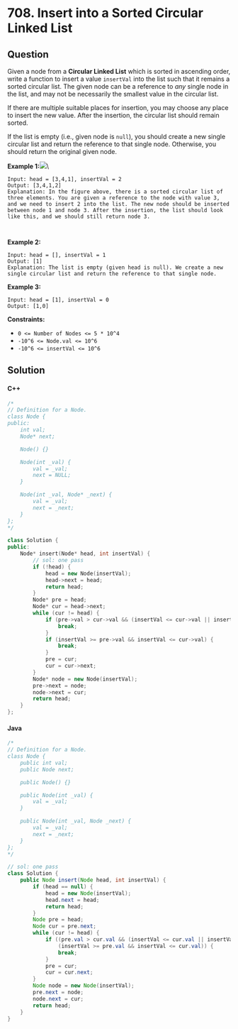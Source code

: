 # 708. Insert into a Sorted Circular Linked List

## Question

Given a node from a **Circular Linked List** which is sorted in ascending order, write a function to insert a value `insertVal` into the list such that it remains a sorted circular list. The given node can be a reference to _any_ single node in the list, and may not be necessarily the smallest value in the circular list.

If there are multiple suitable places for insertion, you may choose any place to insert the new value. After the insertion, the circular list should remain sorted.

If the list is empty (i.e., given node is `null`), you should create a new single circular list and return the reference to that single node. Otherwise, you should return the original given node.

**Example 1:**![](https://assets.leetcode.com/uploads/2019/01/19/example\_1\_before\_65p.jpg)\


```
Input: head = [3,4,1], insertVal = 2
Output: [3,4,1,2]
Explanation: In the figure above, there is a sorted circular list of three elements. You are given a reference to the node with value 3, and we need to insert 2 into the list. The new node should be inserted between node 1 and node 3. After the insertion, the list should look like this, and we should still return node 3.



```

**Example 2:**

```
Input: head = [], insertVal = 1
Output: [1]
Explanation: The list is empty (given head is null). We create a new single circular list and return the reference to that single node.
```

**Example 3:**

```
Input: head = [1], insertVal = 0
Output: [1,0]
```

**Constraints:**

* `0 <= Number of Nodes <= 5 * 10^4`
* `-10^6 <= Node.val <= 10^6`
* `-10^6 <= insertVal <= 10^6`

## Solution

#### C++

```cpp
/*
// Definition for a Node.
class Node {
public:
    int val;
    Node* next;

    Node() {}

    Node(int _val) {
        val = _val;
        next = NULL;
    }

    Node(int _val, Node* _next) {
        val = _val;
        next = _next;
    }
};
*/

class Solution {
public:
    Node* insert(Node* head, int insertVal) {
        // sol: one pass
        if (!head) {
            head = new Node(insertVal);
            head->next = head;
            return head;
        }
        Node* pre = head;
        Node* cur = head->next;
        while (cur != head) {
            if (pre->val > cur->val && (insertVal <= cur->val || insertVal >= pre->val)) {
                break;
            }
            if (insertVal >= pre->val && insertVal <= cur->val) {
                break;
            }
            pre = cur;
            cur = cur->next;
        }
        Node* node = new Node(insertVal);
        pre->next = node;
        node->next = cur;
        return head;
    }
};
```

#### Java

```java
/*
// Definition for a Node.
class Node {
    public int val;
    public Node next;

    public Node() {}

    public Node(int _val) {
        val = _val;
    }

    public Node(int _val, Node _next) {
        val = _val;
        next = _next;
    }
};
*/

// sol: one pass
class Solution {
    public Node insert(Node head, int insertVal) {
        if (head == null) {
            head = new Node(insertVal);
            head.next = head;
            return head;
        }
        Node pre = head;
        Node cur = pre.next;
        while (cur != head) {
            if ((pre.val > cur.val && (insertVal <= cur.val || insertVal >= pre.val)) ||
                (insertVal >= pre.val && insertVal <= cur.val)) {
                break;
            }
            pre = cur;
            cur = cur.next;
        }
        Node node = new Node(insertVal);
        pre.next = node;
        node.next = cur;
        return head;
    }
}
```
